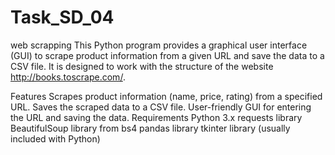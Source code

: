 # Task_SD_04
web scrapping
This Python program provides a graphical user interface (GUI) to scrape product information from a given URL and save the data to a CSV file. It is designed to work with the structure of the website http://books.toscrape.com/.

Features
Scrapes product information (name, price, rating) from a specified URL.
Saves the scraped data to a CSV file.
User-friendly GUI for entering the URL and saving the data.
Requirements
Python 3.x
requests library
BeautifulSoup library from bs4
pandas library
tkinter library (usually included with Python)
